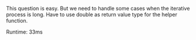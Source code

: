 This question is easy. But we need to handle some cases when the iterative process is long. Have to use double as return value type for the helper function.

Runtime: 33ms
